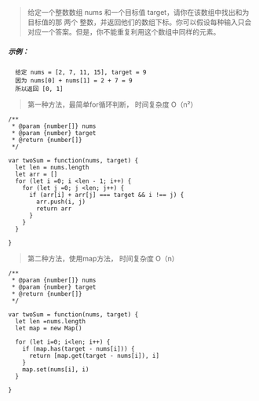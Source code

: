 > 给定一个整数数组 nums 和一个目标值 target，请你在该数组中找出和为目标值的那 两个 整数，并返回他们的数组下标。你可以假设每种输入只会对应一个答案。但是，你不能重复利用这个数组中同样的元素。

##### 示例：



```
  给定 nums = [2, 7, 11, 15], target = 9
  因为 nums[0] + nums[1] = 2 + 7 = 9
  所以返回 [0, 1]
```

> 第一种方法，最简单for循环判断， 时间复杂度 O（n²）

```
/**
 * @param {number[]} nums
 * @param {number} target
 * @return {number[]}
 */

var twoSum = function(nums, target) {
  let len = nums.length
  let arr = []
  for (let i =0; i <len - 1; i++) {
    for (let j =0; j <len; j++) {
      if (arr[i] + arr[j] === target && i !== j) {
        arr.push(i, j)
        return arr
      }
    }
  }
    
}
```


> 第二种方法，使用map方法， 时间复杂度 O（n）

```
/**
 * @param {number[]} nums
 * @param {number} target
 * @return {number[]}
 */

var twoSum = function(nums, target) {
  let len =nums.length
  let map = new Map()

  for (let i=0; i<len; i++) {
    if (map.has(target - nums[i])) {
      return [map.get(target - nums[i]), i]
    }
    map.set(nums[i], i)
  }
    
}
```